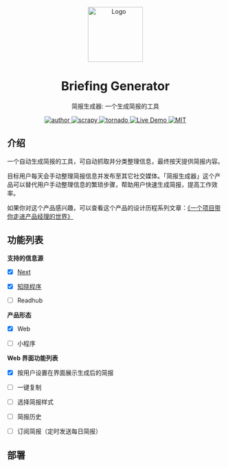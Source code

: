 
<p align="center">
    <img src="https://raw.githubusercontent.com/HuaxinLab/briefing-generator/master/images/icon.png" 
    alt="Logo" width="128" height="128" style="max-width: 100%;">
</p>
<h1 align="center">Briefing Generator</h1>
<p align="center">简报生成器: 一个生成简报的工具</p>
<p align="center">
    <a href="https://acusp.info">
        <img src="https://badgen.net/badge/author/acusp/blue" alt="author">
    </a>
    <a href="https://github.com/scrapy/scrapy">
        <img src="https://badgen.net/badge/Scrapy/1.6.0/blue" alt="scrapy">
    </a>
    <a href="https://github.com/tornadoweb/tornado">
        <img src="https://badgen.net/badge/Tornado/6.0.2/blue" alt="tornado">
    </a>
    <a href="#">
        <img src="https://badgen.net/badge/%F0%9F%9A%80/open-in-browser/blue" alt="Live Demo">
    </a>
    <a href="LICENSE">
        <img src="https://badgen.net/github/license/HuaxinLab/briefing-generator" alt="MIT">
    </a>
</p>

## 介绍

一个自动生成简报的工具，可自动抓取并分类整理信息，最终按天提供简报内容。


目标用户每天会手动整理简报信息并发布至其它社交媒体。「简报生成器」这个产品可以替代用户手动整理信息的繁琐步骤，帮助用户快速生成简报，提高工作效率。


如果你对这个产品感兴趣，可以查看这个产品的设计历程系列文章：[《一个项目带你走进产品经理的世界》](http://www.woshipm.com/pmd/2182811.html)


## 功能列表

**支持的信息源**

- [x] [Next](http://next.36kr.com/posts?sort=hot)

- [x] [知晓程序](https://minapp.com/miniapp/)

- [ ] Readhub


**产品形态**

- [x] Web

- [ ] 小程序


**Web 界面功能列表**

- [x] 按用户设置在界面展示生成后的简报

- [ ] 一键复制

- [ ] 选择简报样式

- [ ] 简报历史

- [ ] 订阅简报（定时发送每日简报）


## 部署
